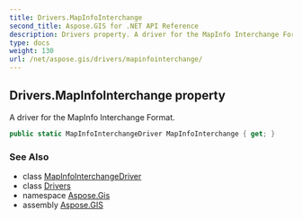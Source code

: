 ```yaml
---
title: Drivers.MapInfoInterchange
second_title: Aspose.GIS for .NET API Reference
description: Drivers property. A driver for the MapInfo Interchange Format
type: docs
weight: 130
url: /net/aspose.gis/drivers/mapinfointerchange/
---
```

## Drivers.MapInfoInterchange property

A driver for the MapInfo Interchange Format.

```csharp
public static MapInfoInterchangeDriver MapInfoInterchange { get; }
```

### See Also

* class [MapInfoInterchangeDriver](../../../aspose.gis.formats.mapinfointerchange/mapinfointerchangedriver/)
* class [Drivers](../)
* namespace [Aspose.Gis](../../drivers/)
* assembly [Aspose.GIS](../../../)


